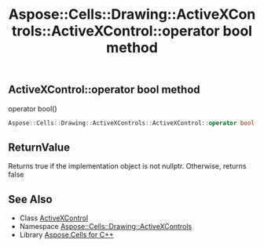 ﻿---
title: Aspose::Cells::Drawing::ActiveXControls::ActiveXControl::operator bool method
linktitle: operator bool
second_title: Aspose.Cells for C++ API Reference
description: 'Aspose::Cells::Drawing::ActiveXControls::ActiveXControl::operator bool method. operator bool() in C++.'
type: docs
weight: 400
url: /cpp/aspose.cells.drawing.activexcontrols/activexcontrol/operator_bool/
---
## ActiveXControl::operator bool method


operator bool()

```cpp
Aspose::Cells::Drawing::ActiveXControls::ActiveXControl::operator bool() const
```


## ReturnValue

Returns true if the implementation object is not nullptr. Otherwise, returns false

## See Also

* Class [ActiveXControl](../)
* Namespace [Aspose::Cells::Drawing::ActiveXControls](../../)
* Library [Aspose.Cells for C++](../../../)
